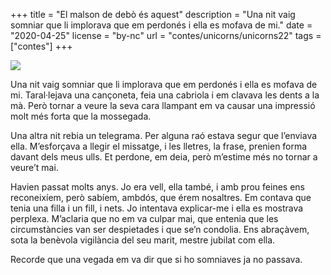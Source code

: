 +++
title = "El malson de debò és aquest"
description = "Una nit vaig somniar que li implorava que em perdonés i ella es mofava de mi."
date = "2020-04-25"
license = "by-nc"
url = "contes/unicorns/unicorns22"
tags = ["contes"]
+++

<img class="emoji" src="/contes/unicorns/twemoji/1f9b7.svg" />

Una nit vaig somniar que li implorava que em perdonés i ella es mofava de mi. Taral·lejava una cançoneta, feia una cabriola i em clavava les dents a la mà. Però tornar a veure la seva cara llampant em va causar una impressió molt més forta que la mossegada.

Una altra nit rebia un telegrama. Per alguna raó estava segur que l’enviava ella. M’esforçava a llegir el missatge, i les lletres, la frase, prenien forma davant dels meus ulls. Et perdone, em deia, però m’estime més no tornar a veure’t mai.

Havien passat molts anys. Jo era vell, ella també, i amb prou feines ens reconeixíem, però sabíem, ambdós, que érem nosaltres. Em contava que tenia una filla i un fill, i nets. Jo intentava explicar-me i ella es mostrava perplexa. M’aclaria que no em va culpar mai, que entenia que les circumstàncies van ser despietades i que se’n condolia. Ens abraçàvem, sota la benèvola vigilància del seu marit, mestre jubilat com ella.

Recorde que una vegada em va dir que si ho somniaves ja no passava.


